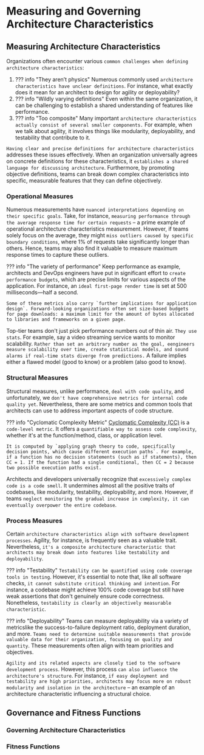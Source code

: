 # Measuring and Governing Architecture Characteristics

## Measuring Architecture Characteristics

Organizations often encounter various `common challenges when defining architecture characteristics`:

1. ??? info "They aren’t physics"
    Numerous commonly used `architecture characteristics have unclear definitions`. For instance, what exactly does it mean for an architect to design for agility or deployability?
1. ??? info "Wildly varying definitions"
    Even within the same organization, it can be challenging to establish a shared understanding of features like performance.
1. ??? info "Too composite"
    Many important `architecture characteristics actually consist of several smaller components.` For example, when we talk about agility, it involves things like modularity, deployability, and testability that contribute to it.

`Having clear and precise definitions for architecture characteristics` addresses these issues effectively. When an organization universally agrees on concrete definitions for these characteristics, it `establishes a shared language for discussing architecture`. Furthermore, by promoting objective definitions, teams can break down complex characteristics into specific, measurable features that they can define objectively.

### Operational Measures

Numerous measurements have `nuanced interpretations depending on their specific goals`. Take, for instance, `measuring performance through the average response time for certain requests` – a prime example of operational architecture characteristics measurement. However, if teams solely focus on the average, they might `miss outliers caused by specific boundary conditions`, where 1% of requests take significantly longer than others. Hence, teams may also find it valuable to measure maximum response times to capture these outliers.

??? info "The variety of performance"
    Keep performance as example, architects and DevOps engineers have put in significant effort to `create performance budgets`, which are precise limits for various aspects of the application. For instance, an `ideal first-page render time` is set at 500 milliseconds—half a second.

    Some of these metrics also carry `further implications for application design`. Forward-looking organizations often set size-based budgets for page downloads: a maximum limit for the amount of bytes allocated to libraries and frameworks on a given page.

Top-tier teams don't just pick performance numbers out of thin air. `They use stats`. For example, say a video streaming service wants to monitor scalability. `Rather than set an arbitrary number as the goal, eengineers measure scalability over time, create statistical models, and sound alarms if real-time stats diverge from predictions.` A failure implies either a flawed model (good to know) or a problem (also good to know).

### Structural Measures

Structural measures, unlike performance, `deal with code quality`, and unfortunately, we `don't have comprehensive metrics for internal code quality yet`. Nevertheless, there are some metrics and common tools that architects can use to address important aspects of code structure.

??? info "Cyclomatic Complexity Metric"
    [Cyclomatic Complexity (CC)](https://en.wikipedia.org/wiki/Cyclomatic_complexity) is a `code-level metric`. It offers a `quantifiable way to assess code complexity`, whether it's at the function/method, class, or application level.

    It is computed by `applying graph theory to code, specifically decision points, which cause different execution paths`. For example, if a function has no decision statements (such as if statements), then CC = 1. If the function had a single conditional, then CC = 2 because two possible execution paths exist.

Architects and developers universally recognize that `excessively complex code is a code smell`. It undermines almost all the positive traits of codebases, like modularity, testability, deployability, and more. However, if teams `neglect monitoring the gradual increase in complexity, it can eventually overpower the entire codebase`.

### Process Measures

Certain `architecture characteristics align with software development processes`. Agility, for instance, is frequently seen as a valuable trait. Nevertheless, `it's a composite architecture characteristic that architects may break down into features like testability and deployability`.

??? info "Testability"
    `Testability can be quantified using code coverage tools in testing`. However, it's essential to note that, like all software checks, `it cannot substitute critical thinking and intention`. For instance, a codebase might achieve 100% code coverage but still have weak assertions that don't genuinely ensure code correctness. Nonetheless, `testability is clearly an objectively measurable characteristic`.

??? info "Deployability"
    Teams can measure deployability via a variety of metricslike the success-to-failure deployment ratio, deployment duration, and more. `Teams need to determine suitable measurements that provide valuable data for their organization, focusing on quality and quantity`. These measurements often align with team priorities and objectives.

`Agility and its related aspects are closely tied to the software development process`. However, this process `can also influence the architecture's structure`. For instance, `if easy deployment and testability are high priorities, architects may focus more on robust modularity and isolation in the architecture` – an example of an architecture characteristic influencing a structural choice.

## Governance and Fitness Functions

### Governing Architecture Characteristics

### Fitness Functions
